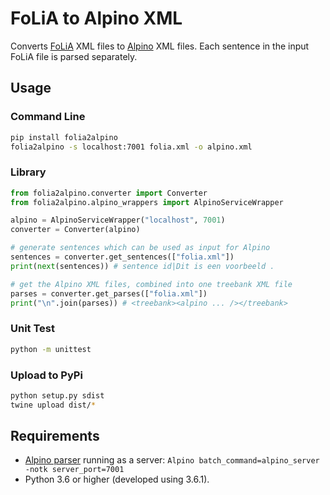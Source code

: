 # FoLiA to Alpino XML

Converts [FoLiA](https://proycon.github.io/folia/) XML files to [Alpino](www.let.rug.nl/vannoord/alp/Alpino) XML files. Each sentence in the input FoLiA file is parsed separately.

## Usage

### Command Line
```bash
pip install folia2alpino
folia2alpino -s localhost:7001 folia.xml -o alpino.xml
```

### Library
```python
from folia2alpino.converter import Converter
from folia2alpino.alpino_wrappers import AlpinoServiceWrapper

alpino = AlpinoServiceWrapper("localhost", 7001)
converter = Converter(alpino)

# generate sentences which can be used as input for Alpino
sentences = converter.get_sentences(["folia.xml"])
print(next(sentences)) # sentence id|Dit is een voorbeeld .

# get the Alpino XML files, combined into one treebank XML file
parses = converter.get_parses(["folia.xml"])
print("\n".join(parses)) # <treebank><alpino ... /></treebank>
```

### Unit Test

```bash
python -m unittest
```

### Upload to PyPi

```bash
python setup.py sdist
twine upload dist/*
```

## Requirements

* [Alpino parser](http://www.let.rug.nl/vannoord/alp/Alpino) running as a server: `Alpino batch_command=alpino_server -notk server_port=7001`
* Python 3.6 or higher (developed using 3.6.1).
